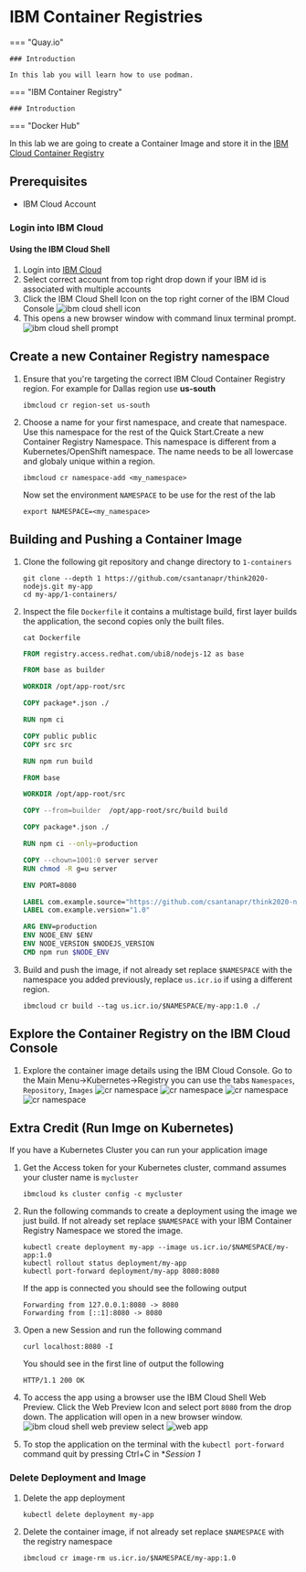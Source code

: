 # IBM Container Registries


=== "Quay.io"

    ### Introduction

    In this lab you will learn how to use podman.

=== "IBM Container Registry"

    ### Introduction

=== "Docker Hub"

In this lab we are going to create a Container Image and store it in the [IBM Cloud Container Registry](https://cloud.ibm.com/docs/Registry?topic=Registry-registry_overview)

## Prerequisites
- IBM Cloud Account

### Login into IBM Cloud

#### Using the IBM Cloud Shell

1. Login into [IBM Cloud](https://cloud.ibm.com/)
1. Select correct account from top right drop down if your IBM id is associated with multiple accounts
1. Click the IBM Cloud Shell Icon on the top right corner of the IBM Cloud Console
    ![ibm cloud shell icon](../images/ibmcloud-shell-button.png)
1. This opens a new browser window with command linux terminal prompt.
    ![ibm cloud shell prompt](../images/ibmcloud-shell-prompt.png)


## Create a new Container Registry namespace

1. Ensure that you're targeting the correct IBM Cloud Container Registry region. For example for Dallas region use **us-south**
    ```
    ibmcloud cr region-set us-south
    ```
1. Choose a name for your first namespace, and create that namespace. Use this namespace for the rest of the Quick Start.Create a new Container Registry Namespace. This namespace is different from a Kubernetes/OpenShift namespace. The name needs to be all lowercase  and globaly unique within a region.
    ```
    ibmcloud cr namespace-add <my_namespace>
    ```
    Now set the environment `NAMESPACE` to be use for the rest of the lab
    ```
    export NAMESPACE=<my_namespace>
    ```

## Building and Pushing a Container Image
1. Clone the following git repository and change directory to `1-containers`
    ```
    git clone --depth 1 https://github.com/csantanapr/think2020-nodejs.git my-app
    cd my-app/1-containers/
    ```
1. Inspect the file `Dockerfile` it contains a multistage build, first layer builds the application, the second copies only the built files.
    ```
    cat Dockerfile
    ```
    ```Dockerfile
    FROM registry.access.redhat.com/ubi8/nodejs-12 as base

    FROM base as builder

    WORKDIR /opt/app-root/src

    COPY package*.json ./

    RUN npm ci

    COPY public public 
    COPY src src 

    RUN npm run build

    FROM base

    WORKDIR /opt/app-root/src

    COPY --from=builder  /opt/app-root/src/build build

    COPY package*.json ./

    RUN npm ci --only=production

    COPY --chown=1001:0 server server
    RUN chmod -R g=u server

    ENV PORT=8080

    LABEL com.example.source="https://github.com/csantanapr/think2020-nodejs"
    LABEL com.example.version="1.0"

    ARG ENV=production
    ENV NODE_ENV $ENV
    ENV NODE_VERSION $NODEJS_VERSION
    CMD npm run $NODE_ENV
    ```
1. Build and push the image, if not already set replace `$NAMESPACE` with the namespace you added previously, replace `us.icr.io` if using a different region.
    ```
    ibmcloud cr build --tag us.icr.io/$NAMESPACE/my-app:1.0 ./
    ```

## Explore the Container Registry on the IBM Cloud Console
1. Explore the container image details using the IBM Cloud Console. Go to the Main Menu->Kubernetes->Registry you can use the tabs `Namespaces`, `Repository`, `Images`
    ![cr namespace](../images/cr-namespaces.png)
    ![cr namespace](../images/cr-repositories.png)
    ![cr namespace](../images/cr-images.png)
    ![cr namespace](../images/cr-settings.png)


## Extra Credit (Run Imge on Kubernetes)

If you have a Kubernetes Cluster you can run your application image

1. Get the Access token for your Kubernetes cluster, command assumes your cluster name is `mycluster`
    ```
    ibmcloud ks cluster config -c mycluster
    ```
1. Run the following commands to create a deployment using the image we just build. If not already set replace `$NAMESPACE` with your IBM Container Registry Namespace we stored the image.
    ```
    kubectl create deployment my-app --image us.icr.io/$NAMESPACE/my-app:1.0
    kubectl rollout status deployment/my-app
    kubectl port-forward deployment/my-app 8080:8080
    ```
    If the app is connected you should see the following output
    ```
    Forwarding from 127.0.0.1:8080 -> 8080
    Forwarding from [::1]:8080 -> 8080
    ```
1. Open a new Session and run the following command
    ```
    curl localhost:8080 -I
    ```
    You should see in the first line of output the following
    ```
    HTTP/1.1 200 OK
    ```
1. To access the app using a browser use the IBM Cloud Shell Web Preview. Click the Web Preview Icon and select port `8080` from the drop down. The application will open in a new browser window.
    ![ibm cloud shell web preview select](../images/ibmcloud-shell-preview.png)
    ![web app](../images/web-app.png)

1. To stop the application on the terminal with the `kubectl port-forward` command quit by pressing Ctrl+C in **Session 1*

### Delete Deployment and Image

1. Delete the app deployment
    ```
    kubectl delete deployment my-app
    ```
1. Delete the container image, if not already set replace `$NAMESPACE` with the registry namespace
    ```
    ibmcloud cr image-rm us.icr.io/$NAMESPACE/my-app:1.0
    ```
